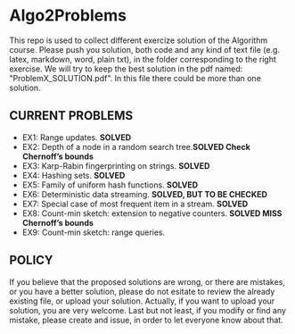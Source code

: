 # Algo2Problems
This repo is used to collect different exercize solution of the Algorithm course. Please push you solution, both code and any kind of text file (e.g. latex, markdown, word, plain txt), in the folder corresponding to the right exercise. We will try to keep the best solution in the pdf named: "ProblemX_SOLUTION.pdf". In this file there could be more than one solution.
## CURRENT PROBLEMS
* EX1: Range updates. **SOLVED**
* EX2: Depth of a node in a random search tree.**SOLVED Check Chernoff’s bounds**
* EX3: Karp-Rabin fingerprinting on strings. **SOLVED**
* EX4: Hashing sets. **SOLVED** 
* EX5: Family of uniform hash functions. **SOLVED** 
* EX6: Deterministic data streaming. **SOLVED, BUT TO BE CHECKED**
* EX7: Special case of most frequent item in a stream. **SOLVED**
* EX8: Count-min sketch: extension to negative counters. **SOLVED MISS Chernoff’s bounds**
* EX9: Count-min sketch: range queries.

## POLICY
If you believe that the proposed solutions are wrong, or there are mistakes, or you have a better solution, please do not esitate to review the already existing file, or upload your solution. Actually, if you want to upload your solution, you are very welcome.
Last but not least, if you modify or find any mistake, please create and issue, in order to let everyone know about that.

